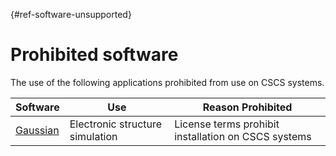 [](){#ref-software-unsupported}
# Prohibited software

The use of the following applications prohibited from use on CSCS systems.

| Software | Use | Reason Prohibited |
| ---      | --- | ---               |
| [Gaussian](https://gaussian.com/) | Electronic structure simulation | License terms prohibit installation on CSCS systems |


